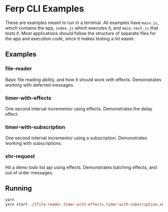 # Ferp CLI Examples

These are examples meant to run in a terminal.
All examples have `main.js`, which contains the app, `index.js` which executes it, and `main.test.js` that tests it.
Most applications should follow the structure of separate files for the app and execution code, since it makes testing a lot easier.

## Examples

### file-reader

Basic file reading ability, and how it should work with effects.
Demonstrates working with deferred messages.

### timer-with-effects

One second interval incrementor using effects.
Demonstrates the delay effect.

### timer-with-subscription

One second interval incrementor using a subscription.
Demonstrates working with subscriptions.

### xhr-request

Hit a demo todo list api using effects.
Demonstrates batching effects, and out of order messages.

## Running

```bash
yarn
yarn start ./{file-reader,timer-with-effects,timer-with-subscription,xhr-request}
```
